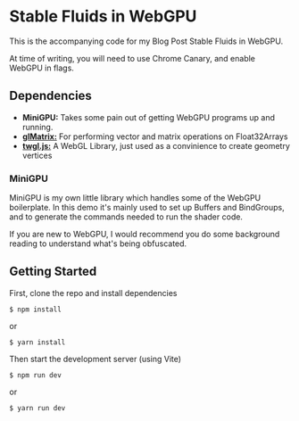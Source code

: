 # Stable Fluids in WebGPU

This is the accompanying code for my Blog Post Stable Fluids in WebGPU.

At time of writing, you will need to use Chrome Canary, and enable WebGPU in flags.

## Dependencies

- **MiniGPU:** Takes some pain out of getting WebGPU programs up and running.
- [**glMatrix:**](https://glmatrix.net/) For performing vector and matrix operations on Float32Arrays
- [**twgl.js:**](https://twgljs.org/) A WebGL Library, just used as a convinience to create geometry vertices

### MiniGPU

MiniGPU is my own little library which handles some of the WebGPU boilerplate. In this demo it's mainly used to set up Buffers and BindGroups, and to generate the commands needed to run the shader code.

If you are new to WebGPU, I would recommend you do some background reading to understand what's being obfuscated.

## Getting Started

First, clone the repo and install dependencies

`$ npm install`

or

`$ yarn install`

Then start the development server (using Vite)

`$ npm run dev`

or

`$ yarn run dev`
